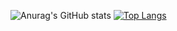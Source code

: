 ![Anurag's GitHub stats](https://github-readme-stats.vercel.app/api?username=saejinpark&show_icons=true&theme=radical)
[![Top Langs](https://github-readme-stats.vercel.app/api/top-langs/?username=saejinpark)](https://github.com/saejinpark/github-readme-stats)
